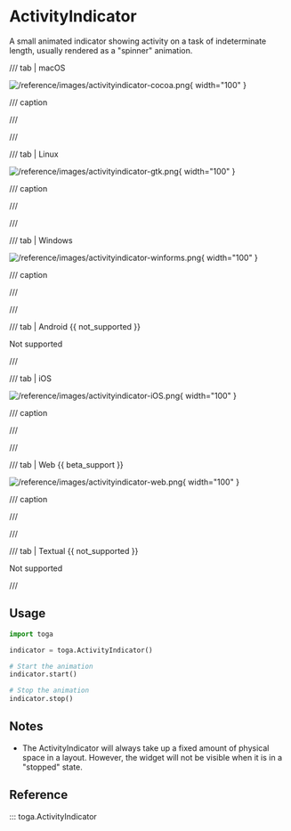 # ActivityIndicator

A small animated indicator showing activity on a task of indeterminate
length, usually rendered as a "spinner" animation.

/// tab | macOS

![/reference/images/activityindicator-cocoa.png](/reference/images/activityindicator-cocoa.png){ width="100" }

/// caption

///


<!-- TODO: Update alt text -->

///

/// tab | Linux

![/reference/images/activityindicator-gtk.png](/reference/images/activityindicator-gtk.png){ width="100" }

/// caption

///


<!-- TODO: Update alt text -->

///

/// tab | Windows

![/reference/images/activityindicator-winforms.png](/reference/images/activityindicator-winforms.png){ width="100" }

/// caption

///


<!-- TODO: Update alt text -->

///

/// tab | Android {{ not_supported }}

Not supported

///

/// tab | iOS

![/reference/images/activityindicator-iOS.png](/reference/images/activityindicator-iOS.png){ width="100" }

/// caption

///


<!-- TODO: Update alt text -->

///

/// tab | Web {{ beta_support }}

![/reference/images/activityindicator-web.png](/reference/images/activityindicator-web.png){ width="100" }

/// caption

///


<!-- TODO: Update alt text -->

///

/// tab | Textual {{ not_supported }}

Not supported

///

## Usage

```python
import toga

indicator = toga.ActivityIndicator()

# Start the animation
indicator.start()

# Stop the animation
indicator.stop()
```

## Notes

- The ActivityIndicator will always take up a fixed amount of physical
  space in a layout. However, the widget will not be visible when it is
  in a "stopped" state.

## Reference

::: toga.ActivityIndicator
